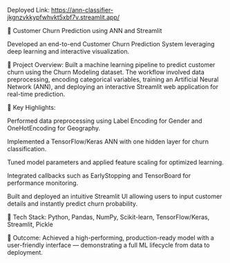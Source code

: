 Deployed Link: https://ann-classifier-jkgnzvkkypfwhvkt5xbf7v.streamlit.app/


💼 Customer Churn Prediction using ANN and Streamlit

Developed an end-to-end Customer Churn Prediction System leveraging deep learning and interactive visualization.

🔹 Project Overview:
Built a machine learning pipeline to predict customer churn using the Churn Modeling dataset. The workflow involved data preprocessing, encoding categorical variables, training an Artificial Neural Network (ANN), and deploying an interactive Streamlit web application for real-time prediction.

🔹 Key Highlights:

Performed data preprocessing using Label Encoding for Gender and OneHotEncoding for Geography.

Implemented a TensorFlow/Keras ANN with one hidden layer for churn classification.

Tuned model parameters and applied feature scaling for optimized learning.

Integrated callbacks such as EarlyStopping and TensorBoard for performance monitoring.

Built and deployed an intuitive Streamlit UI allowing users to input customer details and instantly predict churn probability.

🔹 Tech Stack:
Python, Pandas, NumPy, Scikit-learn, TensorFlow/Keras, Streamlit, Pickle

🔹 Outcome:
Achieved a high-performing, production-ready model with a user-friendly interface — demonstrating a full ML lifecycle from data to deployment.
